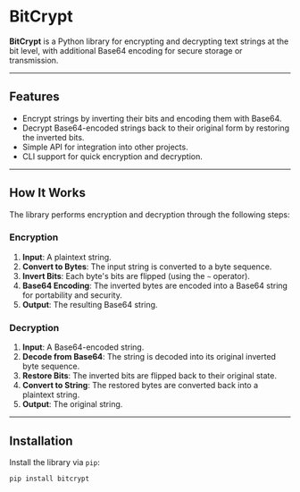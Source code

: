 # BitCrypt

**BitCrypt** is a Python library for encrypting and decrypting text strings at the bit level, with additional Base64 encoding for secure storage or transmission.

---

## Features

- Encrypt strings by inverting their bits and encoding them with Base64.
- Decrypt Base64-encoded strings back to their original form by restoring the inverted bits.
- Simple API for integration into other projects.
- CLI support for quick encryption and decryption.

---

## How It Works

The library performs encryption and decryption through the following steps:

### Encryption

1. **Input**: A plaintext string.
2. **Convert to Bytes**: The input string is converted to a byte sequence.
3. **Invert Bits**: Each byte's bits are flipped (using the `~` operator).
4. **Base64 Encoding**: The inverted bytes are encoded into a Base64 string for portability and security.
5. **Output**: The resulting Base64 string.

### Decryption

1. **Input**: A Base64-encoded string.
2. **Decode from Base64**: The string is decoded into its original inverted byte sequence.
3. **Restore Bits**: The inverted bits are flipped back to their original state.
4. **Convert to String**: The restored bytes are converted back into a plaintext string.
5. **Output**: The original string.

---

## Installation

Install the library via `pip`:

```bash
pip install bitcrypt

